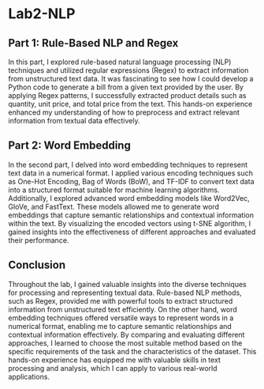 # Lab2-NLP


## Part 1: Rule-Based NLP and Regex

In this part, I explored rule-based natural language processing (NLP) techniques and utilized regular expressions (Regex) to extract information from unstructured text data. It was fascinating to see how I could develop a Python code to generate a bill from a given text provided by the user. By applying Regex patterns, I successfully extracted product details such as quantity, unit price, and total price from the text. This hands-on experience enhanced my understanding of how to preprocess and extract relevant information from textual data effectively.

## Part 2: Word Embedding

In the second part, I delved into word embedding techniques to represent text data in a numerical format. I applied various encoding techniques such as One-Hot Encoding, Bag of Words (BoW), and TF-IDF to convert text data into a structured format suitable for machine learning algorithms. Additionally, I explored advanced word embedding models like Word2Vec, GloVe, and FastText. These models allowed me to generate word embeddings that capture semantic relationships and contextual information within the text. By visualizing the encoded vectors using t-SNE algorithm, I gained insights into the effectiveness of different approaches and evaluated their performance.

## Conclusion

Throughout the lab, I gained valuable insights into the diverse techniques for processing and representing textual data. Rule-based NLP methods, such as Regex, provided me with powerful tools to extract structured information from unstructured text efficiently. On the other hand, word embedding techniques offered versatile ways to represent words in a numerical format, enabling me to capture semantic relationships and contextual information effectively. By comparing and evaluating different approaches, I learned to choose the most suitable method based on the specific requirements of the task and the characteristics of the dataset. This hands-on experience has equipped me with valuable skills in text processing and analysis, which I can apply to various real-world applications.

